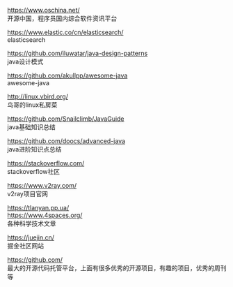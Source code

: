<https://www.oschina.net/>  
开源中国，程序员国内综合软件资讯平台

<https://www.elastic.co/cn/elasticsearch/>  
elasticsearch

<https://github.com/iluwatar/java-design-patterns>  
java设计模式

<https://github.com/akullpp/awesome-java>  
awesome-java

<http://linux.vbird.org/>  
鸟哥的linux私房菜

<https://github.com/Snailclimb/JavaGuide>  
java基础知识总结

<https://github.com/doocs/advanced-java>  
java进阶知识点总结

<https://stackoverflow.com/>  
stackoverflow社区

<https://www.v2ray.com/>  
v2ray项目官网

<https://tlanyan.pp.ua/>  
<https://www.4spaces.org/>  
各种科学技术文章

<https://juejin.cn/>  
掘金社区网站

<https://github.com/>  
最大的开源代码托管平台，上面有很多优秀的开源项目，有趣的项目，优秀的周刊等
